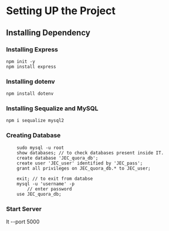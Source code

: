 # Setting UP the Project

## Installing Dependency
### Installing Express
```
npm init -y
npm install express
```
### Installing dotenv
```
npm install dotenv
```

### Installing Sequalize and MySQL
```
npm i sequalize mysql2
```

### Creating Database 
``` shell
    sudo mysql -u root
    show databases; // to check databases present inside IT.
    create database 'JEC_quora_db';
    create user 'JEC_user' identified by 'JEC_pass';
    grant all privileges on JEC_quora_db.* to JEC_user;
```
``` shell of mysql->
    exit; // to exit from databse
    mysql -u 'username' -p
        // enter password
    use JEC_quora_db;
```

### Start Server
lt --port 5000
